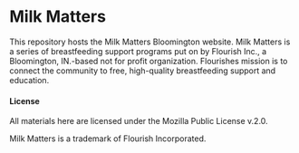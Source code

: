 Milk Matters
====
This repository hosts the Milk Matters Bloomington website.
Milk Matters is a series of breastfeeding support programs put on
by Flourish Inc., a Bloomington, IN.-based not for profit organization.
Flourishes mission is to connect the community to free, high-quality
breastfeeding support and education. ​


#### License
All materials here are licensed under the Mozilla Public License v.2.0.

Milk Matters is a trademark of Flourish Incorporated.
